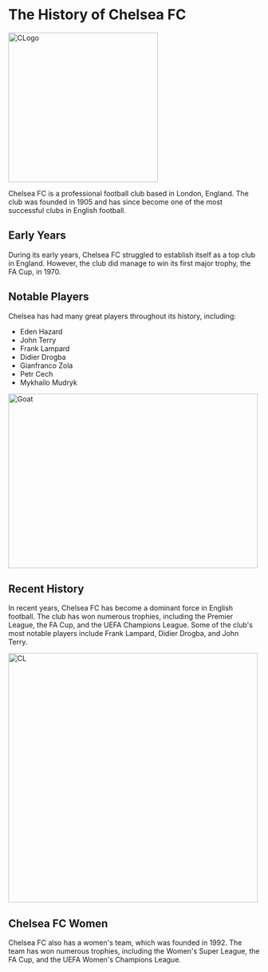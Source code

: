 # The History of Chelsea FC

<img src="https://upload.wikimedia.org/wikipedia/en/thumb/c/cc/Chelsea_FC.svg/1200px-Chelsea_FC.svg.png" alt="CLogo" width="300" height="300"/>

Chelsea FC is a professional football club based in London, England. The club was founded in 1905 and has since become one of the most successful clubs in English football.

## Early Years

During its early years, Chelsea FC struggled to establish itself as a top club in England. However, the club did manage to win its first major trophy, the FA Cup, in 1970.

## Notable Players
Chelsea has had many great players throughout its history, including:
* Eden Hazard
* John Terry
* Frank Lampard
* Didier Drogba
* Gianfranco Zola
* Petr Cech
* Mykhailo Mudryk

<img src="https://www.gbnews.com/media-library/mykhailo-mudryk-chelsea-arsenal.jpg?id=50244976&width=1200&height=800&quality=90&coordinates=2%2C0%2C0%2C0" alt="Goat" width="500" height="350"/>


## Recent History

In recent years, Chelsea FC has become a dominant force in English football. The club has won numerous trophies, including the Premier League, the FA Cup, and the UEFA Champions League. Some of the club's most notable players include Frank Lampard, Didier Drogba, and John Terry.

<img src="https://static01.nyt.com/images/2021/05/29/sports/29chelseatrophy/merlin_188486415_c93c99d1-7585-47c6-9be1-2af2c7693dc9-mediumSquareAt3X.jpg" alt="CL" width="500" height="500"/>

## Chelsea FC Women

Chelsea FC also has a women's team, which was founded in 1992. The team has won numerous trophies, including the Women's Super League, the FA Cup, and the UEFA Women's Champions League.

